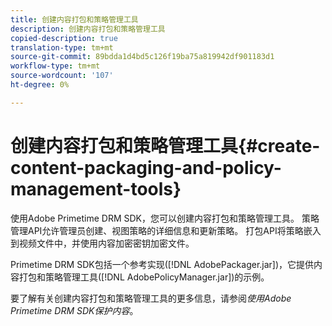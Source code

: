 ```yaml
---
title: 创建内容打包和策略管理工具
description: 创建内容打包和策略管理工具
copied-description: true
translation-type: tm+mt
source-git-commit: 89bdda1d4bd5c126f19ba75a819942df901183d1
workflow-type: tm+mt
source-wordcount: '107'
ht-degree: 0%

---
```



# 创建内容打包和策略管理工具{#create-content-packaging-and-policy-management-tools}

使用Adobe Primetime DRM SDK，您可以创建内容打包和策略管理工具。 策略管理API允许管理员创建、视图策略的详细信息和更新策略。 打包API将策略嵌入到视频文件中，并使用内容加密密钥加密文件。

Primetime DRM SDK包括一个参考实现([!DNL AdobePackager.jar])，它提供内容打包和策略管理工具([!DNL AdobePolicyManager.jar])的示例。

要了解有关创建内容打包和策略管理工具的更多信息，请参阅&#x200B;*使用Adobe Primetime DRM SDK保护内容*。
